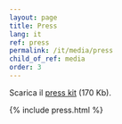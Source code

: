 ```yaml
---
layout: page
title: Press
lang: it
ref: press
permalink: /it/media/press
child_of_ref: media
order: 3
---
```


Scarica il [press kit](/assets/Eutopian_Press_Kit_20201223.zip) (170 Kb).

{% include press.html %}
